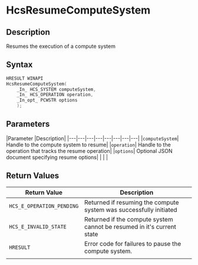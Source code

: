 # HcsResumeComputeSystem

## Description
Resumes the execution of a compute system

## Syntax
```cpp
HRESULT WINAPI
HcsResumeComputeSystem(
    _In_ HCS_SYSTEM computeSystem,
    _In_ HCS_OPERATION operation,
    _In_opt_ PCWSTR options
    );
```
## Parameters
|Parameter     |Description|
|---|---|---|---|---|---|---|---| 
|`computeSystem`| Handle to the compute system to resume|
|`operation`| Handle to the operation that tracks the resume operation|
|`options`| Optional JSON document specifying resume options| 
|    |    | 

## Return Values
|Return Value | Description|
|---|---|
|`HCS_E_OPERATION_PENDING`|Returned if resuming the compute system was successfully initiated|
|`HCS_E_INVALID_STATE`|Returned if the compute system cannot be resumed in it's current state|
|`HRESULT`|Error code for failures to pause the compute system.|
|     |     |